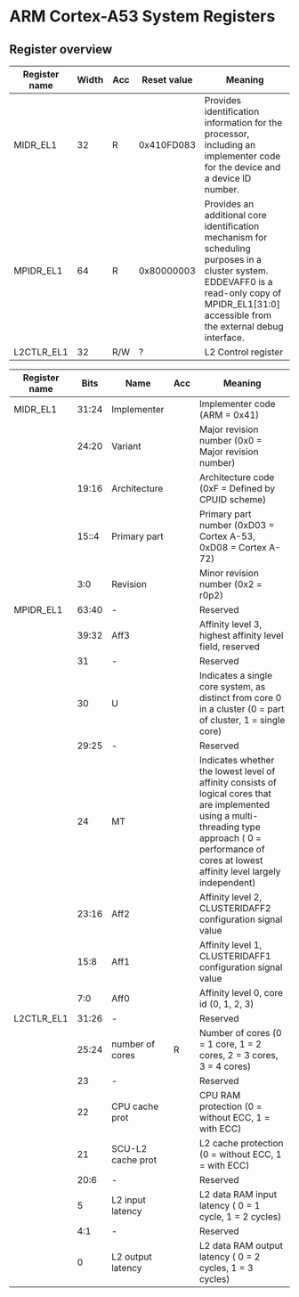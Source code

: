 # ARM Cortex-A53 System Registers

## Register overview 

| Register name | Width | Acc | Reset value | Meaning |
|---------------|-------|-----|-------------|---------|
| MIDR_EL1      | 32    | R   | 0x410FD083  | Provides identification information for the processor, including an implementer code for the device and a device ID number.
| MPIDR_EL1     | 64    | R   | 0x80000003  | Provides an additional core identification mechanism for scheduling purposes in a cluster system. EDDEVAFF0 is a read-only copy of MPIDR_EL1[31:0] accessible from the external debug interface.
| L2CTLR_EL1    | 32    | R/W | ?           | L2 Control register

| Register name | Bits  | Name              | Acc | Meaning |
|---------------|-------|-------------------|-----|---------|
| MIDR_EL1      | 31:24 | Implementer       |     | Implementer code (ARM = 0x41)
|               | 24:20 | Variant           |     | Major revision number (0x0 = Major revision number)
|               | 19:16 | Architecture      |     | Architecture code (0xF = Defined by CPUID scheme)
|               | 15::4 | Primary part      |     | Primary part number (0xD03 = Cortex A-53, 0xD08 = Cortex A-72)
|               | 3:0   | Revision          |     | Minor revision number (0x2 = r0p2)
| MPIDR_EL1     | 63:40 | -                 |     | Reserved
|               | 39:32 | Aff3              |     | Affinity level 3, highest affinity level field, reserved
|               | 31    | -                 |     | Reserved
|               | 30    | U                 |     | Indicates a single core system, as distinct from core 0 in a cluster (0 = part of cluster, 1 = single core)
|               | 29:25 | -                 |     | Reserved
|               | 24    | MT                |     | Indicates whether the lowest level of affinity consists of logical cores that are implemented using a multi-threading type approach ( 0 = performance of cores at lowest affinity level largely independent)
|               | 23:16 | Aff2              |     | Affinity level 2, CLUSTERIDAFF2 configuration signal value
|               | 15:8  | Aff1              |     | Affinity level 1, CLUSTERIDAFF1 configuration signal value
|               | 7:0   | Aff0              |     | Affinity level 0, core id (0, 1, 2, 3)
| L2CTLR_EL1    | 31:26 | -                 |     | Reserved
|               | 25:24 | number of cores   | R   | Number of cores (0 = 1 core, 1 = 2 cores, 2 = 3 cores, 3 = 4 cores)
|               | 23    | -                 |     | Reserved
|               | 22    | CPU cache prot    |     | CPU RAM protection (0 = without ECC, 1 = with ECC)
|               | 21    | SCU-L2 cache prot |     | L2 cache protection (0 = without ECC, 1 = with ECC)
|               | 20:6  | -                 |     | Reserved
|               | 5     | L2 input latency  |     | L2 data RAM input latency ( 0 = 1 cycle, 1 = 2 cycles)
|               | 4:1   | -                 |     | Reserved
|               | 0     | L2 output latency |     | L2 data RAM output latency ( 0 = 2 cycles, 1 = 3 cycles)


